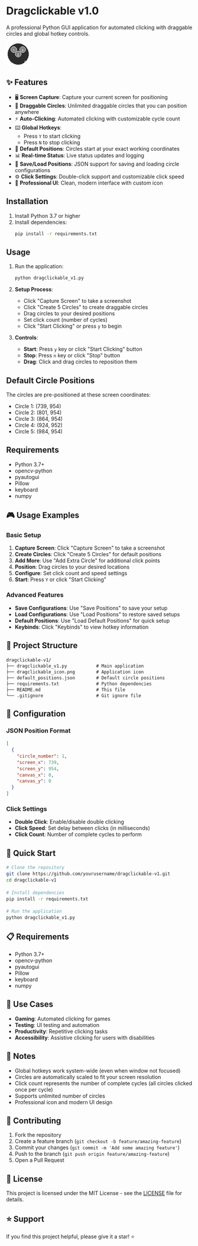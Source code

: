 # Dragclickable v1.0

A professional Python GUI application for automated clicking with draggable circles and global hotkey controls.

![Dragclickable v1.0](dragclickable_icon.png)

## ✨ Features

- 🖥️ **Screen Capture**: Capture your current screen for positioning
- 🎯 **Draggable Circles**: Unlimited draggable circles that you can position anywhere
- ⚡ **Auto-Clicking**: Automated clicking with customizable cycle count
- ⌨️ **Global Hotkeys**: 
  - Press `Y` to start clicking
  - Press `N` to stop clicking
- 📍 **Default Positions**: Circles start at your exact working coordinates
- 📊 **Real-time Status**: Live status updates and logging
- 💾 **Save/Load Positions**: JSON support for saving and loading circle configurations
- ⚙️ **Click Settings**: Double-click support and customizable click speed
- 🎨 **Professional UI**: Clean, modern interface with custom icon

## Installation

1. Install Python 3.7 or higher
2. Install dependencies:
   ```bash
   pip install -r requirements.txt
   ```

## Usage

1. Run the application:
   ```bash
   python dragclickable_v1.py
   ```

2. **Setup Process**:
   - Click "Capture Screen" to take a screenshot
   - Click "Create 5 Circles" to create draggable circles
   - Drag circles to your desired positions
   - Set click count (number of cycles)
   - Click "Start Clicking" or press `y` to begin

3. **Controls**:
   - **Start**: Press `y` key or click "Start Clicking" button
   - **Stop**: Press `n` key or click "Stop" button
   - **Drag**: Click and drag circles to reposition them

## Default Circle Positions

The circles are pre-positioned at these screen coordinates:
- Circle 1: (739, 954)
- Circle 2: (801, 954) 
- Circle 3: (864, 954)
- Circle 4: (924, 952)
- Circle 5: (984, 954)

## Requirements

- Python 3.7+
- opencv-python
- pyautogui
- Pillow
- keyboard
- numpy

## 🎮 Usage Examples

### Basic Setup
1. **Capture Screen**: Click "Capture Screen" to take a screenshot
2. **Create Circles**: Click "Create 5 Circles" for default positions
3. **Add More**: Use "Add Extra Circle" for additional click points
4. **Position**: Drag circles to your desired locations
5. **Configure**: Set click count and speed settings
6. **Start**: Press `Y` or click "Start Clicking"

### Advanced Features
- **Save Configurations**: Use "Save Positions" to save your setup
- **Load Configurations**: Use "Load Positions" to restore saved setups
- **Default Positions**: Use "Load Default Positions" for quick setup
- **Keybinds**: Click "Keybinds" to view hotkey information

## 📁 Project Structure

```
dragclickable-v1/
├── dragclickable_v1.py           # Main application
├── dragclickable_icon.png        # Application icon
├── default_positions.json        # Default circle positions
├── requirements.txt              # Python dependencies
├── README.md                     # This file
└── .gitignore                    # Git ignore file
```

## 🔧 Configuration

### JSON Position Format
```json
[
  {
    "circle_number": 1,
    "screen_x": 739,
    "screen_y": 954,
    "canvas_x": 0,
    "canvas_y": 0
  }
]
```

### Click Settings
- **Double Click**: Enable/disable double clicking
- **Click Speed**: Set delay between clicks (in milliseconds)
- **Click Count**: Number of complete cycles to perform

## 🚀 Quick Start

```bash
# Clone the repository
git clone https://github.com/yourusername/dragclickable-v1.git
cd dragclickable-v1

# Install dependencies
pip install -r requirements.txt

# Run the application
python dragclickable_v1.py
```

## 📋 Requirements

- Python 3.7+
- opencv-python
- pyautogui
- Pillow
- keyboard
- numpy

## 🎯 Use Cases

- **Gaming**: Automated clicking for games
- **Testing**: UI testing and automation
- **Productivity**: Repetitive clicking tasks
- **Accessibility**: Assistive clicking for users with disabilities

## 📝 Notes

- Global hotkeys work system-wide (even when window not focused)
- Circles are automatically scaled to fit your screen resolution
- Click count represents the number of complete cycles (all circles clicked once per cycle)
- Supports unlimited number of circles
- Professional icon and modern UI design

## 🤝 Contributing

1. Fork the repository
2. Create a feature branch (`git checkout -b feature/amazing-feature`)
3. Commit your changes (`git commit -m 'Add some amazing feature'`)
4. Push to the branch (`git push origin feature/amazing-feature`)
5. Open a Pull Request

## 📄 License

This project is licensed under the MIT License - see the [LICENSE](LICENSE) file for details.

## ⭐ Support

If you find this project helpful, please give it a star! ⭐